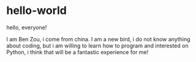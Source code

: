 # hello-world

hello, everyone!

I am Ben Zou, i come from china. I am a new bird, i do not know anything about coding, but i am willing to learn how to program and interested on Python, i think that will be a fantastic experience for me!
